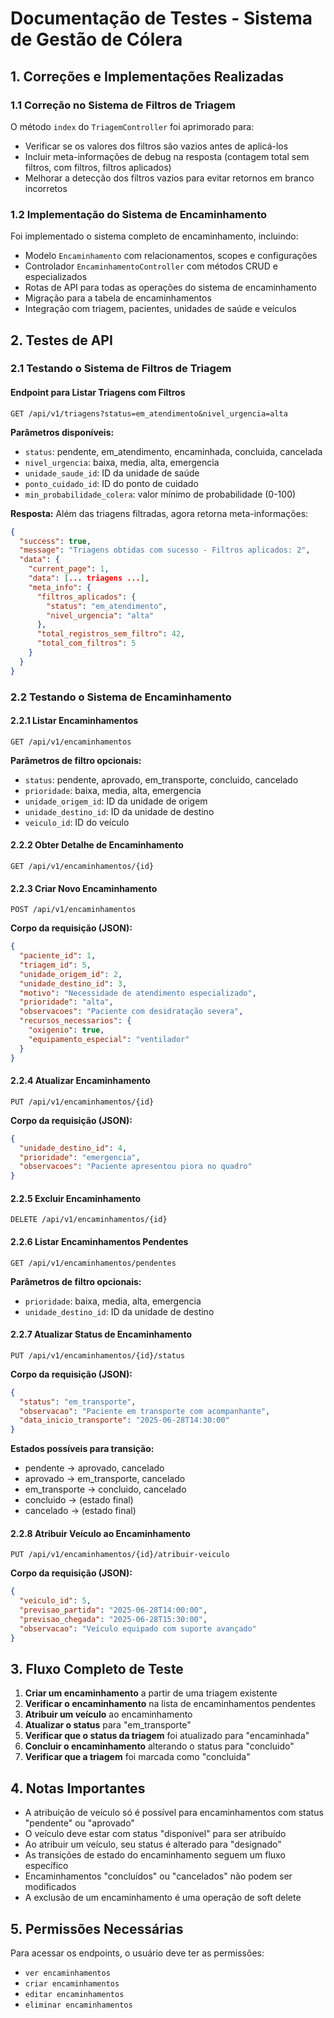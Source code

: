 # Documentação de Testes - Sistema de Gestão de Cólera

## 1. Correções e Implementações Realizadas

### 1.1 Correção no Sistema de Filtros de Triagem

O método `index` do `TriagemController` foi aprimorado para:
- Verificar se os valores dos filtros são vazios antes de aplicá-los
- Incluir meta-informações de debug na resposta (contagem total sem filtros, com filtros, filtros aplicados)
- Melhorar a detecção dos filtros vazios para evitar retornos em branco incorretos

### 1.2 Implementação do Sistema de Encaminhamento

Foi implementado o sistema completo de encaminhamento, incluindo:
- Modelo `Encaminhamento` com relacionamentos, scopes e configurações
- Controlador `EncaminhamentoController` com métodos CRUD e especializados
- Rotas de API para todas as operações do sistema de encaminhamento
- Migração para a tabela de encaminhamentos
- Integração com triagem, pacientes, unidades de saúde e veículos

## 2. Testes de API

### 2.1 Testando o Sistema de Filtros de Triagem

#### Endpoint para Listar Triagens com Filtros

```http
GET /api/v1/triagens?status=em_atendimento&nivel_urgencia=alta
```

**Parâmetros disponíveis:**
- `status`: pendente, em_atendimento, encaminhada, concluida, cancelada
- `nivel_urgencia`: baixa, media, alta, emergencia
- `unidade_saude_id`: ID da unidade de saúde
- `ponto_cuidado_id`: ID do ponto de cuidado
- `min_probabilidade_colera`: valor mínimo de probabilidade (0-100)

**Resposta:**
Além das triagens filtradas, agora retorna meta-informações:

```json
{
  "success": true,
  "message": "Triagens obtidas com sucesso - Filtros aplicados: 2",
  "data": {
    "current_page": 1,
    "data": [... triagens ...],
    "meta_info": {
      "filtros_aplicados": {
        "status": "em_atendimento",
        "nivel_urgencia": "alta"
      },
      "total_registros_sem_filtro": 42,
      "total_com_filtros": 5
    }
  }
}
```

### 2.2 Testando o Sistema de Encaminhamento

#### 2.2.1 Listar Encaminhamentos

```http
GET /api/v1/encaminhamentos
```

**Parâmetros de filtro opcionais:**
- `status`: pendente, aprovado, em_transporte, concluido, cancelado
- `prioridade`: baixa, media, alta, emergencia
- `unidade_origem_id`: ID da unidade de origem
- `unidade_destino_id`: ID da unidade de destino
- `veiculo_id`: ID do veículo

#### 2.2.2 Obter Detalhe de Encaminhamento

```http
GET /api/v1/encaminhamentos/{id}
```

#### 2.2.3 Criar Novo Encaminhamento

```http
POST /api/v1/encaminhamentos
```

**Corpo da requisição (JSON):**
```json
{
  "paciente_id": 1,
  "triagem_id": 5,
  "unidade_origem_id": 2,
  "unidade_destino_id": 3,
  "motivo": "Necessidade de atendimento especializado",
  "prioridade": "alta",
  "observacoes": "Paciente com desidratação severa",
  "recursos_necessarios": {
    "oxigenio": true,
    "equipamento_especial": "ventilador"
  }
}
```

#### 2.2.4 Atualizar Encaminhamento

```http
PUT /api/v1/encaminhamentos/{id}
```

**Corpo da requisição (JSON):**
```json
{
  "unidade_destino_id": 4,
  "prioridade": "emergencia",
  "observacoes": "Paciente apresentou piora no quadro"
}
```

#### 2.2.5 Excluir Encaminhamento

```http
DELETE /api/v1/encaminhamentos/{id}
```

#### 2.2.6 Listar Encaminhamentos Pendentes

```http
GET /api/v1/encaminhamentos/pendentes
```

**Parâmetros de filtro opcionais:**
- `prioridade`: baixa, media, alta, emergencia
- `unidade_destino_id`: ID da unidade de destino

#### 2.2.7 Atualizar Status de Encaminhamento

```http
PUT /api/v1/encaminhamentos/{id}/status
```

**Corpo da requisição (JSON):**
```json
{
  "status": "em_transporte",
  "observacao": "Paciente em transporte com acompanhante",
  "data_inicio_transporte": "2025-06-28T14:30:00"
}
```

**Estados possíveis para transição:**
- pendente → aprovado, cancelado
- aprovado → em_transporte, cancelado
- em_transporte → concluido, cancelado
- concluido → (estado final)
- cancelado → (estado final)

#### 2.2.8 Atribuir Veículo ao Encaminhamento

```http
PUT /api/v1/encaminhamentos/{id}/atribuir-veiculo
```

**Corpo da requisição (JSON):**
```json
{
  "veiculo_id": 5,
  "previsao_partida": "2025-06-28T14:00:00",
  "previsao_chegada": "2025-06-28T15:30:00",
  "observacao": "Veículo equipado com suporte avançado"
}
```

## 3. Fluxo Completo de Teste

1. **Criar um encaminhamento** a partir de uma triagem existente
2. **Verificar o encaminhamento** na lista de encaminhamentos pendentes
3. **Atribuir um veículo** ao encaminhamento
4. **Atualizar o status** para "em_transporte"
5. **Verificar que o status da triagem** foi atualizado para "encaminhada"
6. **Concluir o encaminhamento** alterando o status para "concluido"
7. **Verificar que a triagem** foi marcada como "concluida"

## 4. Notas Importantes

- A atribuição de veículo só é possível para encaminhamentos com status "pendente" ou "aprovado"
- O veículo deve estar com status "disponível" para ser atribuído
- Ao atribuir um veículo, seu status é alterado para "designado"
- As transições de estado do encaminhamento seguem um fluxo específico
- Encaminhamentos "concluídos" ou "cancelados" não podem ser modificados
- A exclusão de um encaminhamento é uma operação de soft delete

## 5. Permissões Necessárias

Para acessar os endpoints, o usuário deve ter as permissões:
- `ver encaminhamentos`
- `criar encaminhamentos`
- `editar encaminhamentos`
- `eliminar encaminhamentos`
